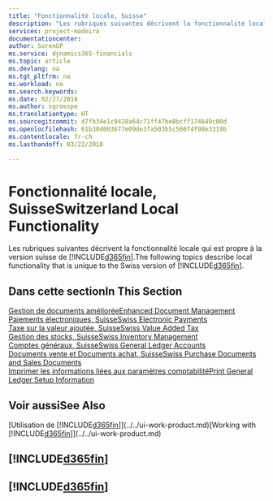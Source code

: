 ```yaml
---
title: "Fonctionnalité locale, Suisse"
description: "Les rubriques suivantes décrivent la fonctionnalité locale de la version suisse de [!INCLUDE[d365fin](../../includes/d365fin_md.md)]."
services: project-madeira
documentationcenter: 
author: SorenGP
ms.service: dynamics365-financials
ms.topic: article
ms.devlang: na
ms.tgt_pltfrm: na
ms.workload: na
ms.search.keywords: 
ms.date: 02/27/2018
ms.author: sgroespe
ms.translationtype: HT
ms.sourcegitcommit: d7fb34e1c9428a64c71ff47be8bcff174649c00d
ms.openlocfilehash: 61b38d003677e09de3fa503b5c566f4f98e3319b
ms.contentlocale: fr-ch
ms.lasthandoff: 03/22/2018

---
```

# <a name="switzerland-local-functionality"></a><span data-ttu-id="ac46e-103">Fonctionnalité locale, Suisse</span><span class="sxs-lookup"><span data-stu-id="ac46e-103">Switzerland Local Functionality</span></span>
<span data-ttu-id="ac46e-104">Les rubriques suivantes décrivent la fonctionnalité locale qui est propre à la version suisse de [!INCLUDE[d365fin](../../includes/d365fin_md.md)].</span><span class="sxs-lookup"><span data-stu-id="ac46e-104">The following topics describe local functionality that is unique to the Swiss version of [!INCLUDE[d365fin](../../includes/d365fin_md.md)].</span></span>  

## <a name="in-this-section"></a><span data-ttu-id="ac46e-105">Dans cette section</span><span class="sxs-lookup"><span data-stu-id="ac46e-105">In This Section</span></span>  
 [<span data-ttu-id="ac46e-106">Gestion de documents améliorée</span><span class="sxs-lookup"><span data-stu-id="ac46e-106">Enhanced Document Management</span></span>](enhanced-document-management.md)  
 [<span data-ttu-id="ac46e-107">Paiements électroniques, Suisse</span><span class="sxs-lookup"><span data-stu-id="ac46e-107">Swiss Electronic Payments</span></span>](swiss-electronic-payments.md)  
 [<span data-ttu-id="ac46e-108">Taxe sur la valeur ajoutée, Suisse</span><span class="sxs-lookup"><span data-stu-id="ac46e-108">Swiss Value Added Tax</span></span>](swiss-value-added-tax.md)  
 [<span data-ttu-id="ac46e-109">Gestion des stocks, Suisse</span><span class="sxs-lookup"><span data-stu-id="ac46e-109">Swiss Inventory Management</span></span>](swiss-inventory-management.md)  
 [<span data-ttu-id="ac46e-110">Comptes généraux, Suisse</span><span class="sxs-lookup"><span data-stu-id="ac46e-110">Swiss General Ledger Accounts</span></span>](swiss-general-ledger-accounts.md)  
 [<span data-ttu-id="ac46e-111">Documents vente et Documents achat, Suisse</span><span class="sxs-lookup"><span data-stu-id="ac46e-111">Swiss Purchase Documents and Sales Documents</span></span>](swiss-purchase-documents-and-sales-documents.md)  
 [<span data-ttu-id="ac46e-112">Imprimer les informations liées aux paramètres comptabilité</span><span class="sxs-lookup"><span data-stu-id="ac46e-112">Print General Ledger Setup Information</span></span>](how-to-print-general-ledger-setup-information.md)

## <a name="see-also"></a><span data-ttu-id="ac46e-113">Voir aussi</span><span class="sxs-lookup"><span data-stu-id="ac46e-113">See Also</span></span>
<span data-ttu-id="ac46e-114">[Utilisation de [!INCLUDE[d365fin](../../includes/d365fin_md.md)]](../../ui-work-product.md)</span><span class="sxs-lookup"><span data-stu-id="ac46e-114">[Working with [!INCLUDE[d365fin](../../includes/d365fin_md.md)]](../../ui-work-product.md)</span></span>

## [!INCLUDE[d365fin](../../includes/free_trial_md.md)]  
## [!INCLUDE[d365fin](../../includes/training_link_md.md)]

